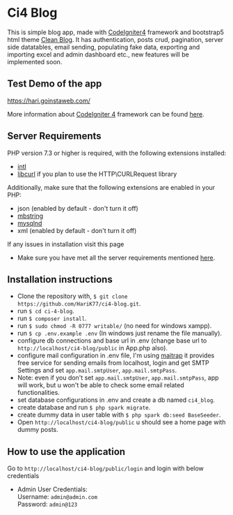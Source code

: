 # Ci4 Blog

This is simple blog app, made with [CodeIgniter4](http://codeigniter.com) framework and bootstrap5 html theme [Clean Blog](https://startbootstrap.com/theme/clean-blog). It has authentication, posts crud, pagination, server side datatables, email sending, populating fake data, exporting and importing excel and admin dashboard etc., new features will be implemented soon.

## Test Demo of the app
https://hari.goinstaweb.com/

More information about [CodeIgniter 4](http://codeigniter.com) framework can be found [here](https://codeigniter4.github.io/userguide/).

## Server Requirements

PHP version 7.3 or higher is required, with the following extensions installed:

- [intl](http://php.net/manual/en/intl.requirements.php)
- [libcurl](http://php.net/manual/en/curl.requirements.php) if you plan to use the HTTP\CURLRequest library

Additionally, make sure that the following extensions are enabled in your PHP:

- json (enabled by default - don't turn it off)
- [mbstring](http://php.net/manual/en/mbstring.installation.php)
- [mysqlnd](http://php.net/manual/en/mysqlnd.install.php)
- xml (enabled by default - don't turn it off)

If any issues in installation visit this page 
- Make sure you have met all the server requirements mentioned [here](https://codeigniter.com/user_guide/intro/requirements.html).

## Installation instructions

- Clone the repository with, `$ git clone https://github.com/HariK77/ci4-blog.git`.
- run `$ cd ci-4-blog`. 
- run `$ composer install`.
- run `$ sudo chmod -R 0777 writable/` (no need for windows xampp). 
- run `$ cp .env.example .env` (In windows just rename the file manually).
- configure db connections and base url in .env (change base url to `http://localhost/ci4-blog/public` in App.php also).
- configure mail configuration in .env file, I'm using [maitrap](https://mailtrap.io) it provides free service for sending emails from localhost, login and get SMTP Settings and set `app.mail.smtpUser`, `app.mail.smtpPass`.
- Note: even if you don't set `app.mail.smtpUser`, `app.mail.smtpPass`, app will work, but u won't be able to check some email related functionalities.
- set database configurations in .env and create a db named `ci4_blog`.
- create database and run `$ php spark migrate`.
- create dummy data in user table with `$ php spark db:seed BaseSeeder`.
- Open `http://localhost/ci4-blog/public` u should see a home page with dummy posts.

## How to use the application
Go to `http://localhost/ci4-blog/public/login` and login with below credentials <br>
- Admin User Credentials: <br>
    Username: `admin@admin.com`<br>
    Password: `admin@123`

